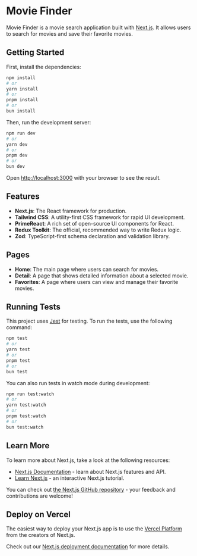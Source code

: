 # Movie Finder

Movie Finder is a movie search application built with [Next.js](https://nextjs.org). It allows users to search for movies and save their favorite movies.

## Getting Started

First, install the dependencies:

```bash
npm install
# or
yarn install
# or
pnpm install
# or
bun install
```

Then, run the development server:

```bash
npm run dev
# or
yarn dev
# or
pnpm dev
# or
bun dev
```

Open [http://localhost:3000](http://localhost:3000) with your browser to see the result.

## Features

-   **Next.js**: The React framework for production.
-   **Tailwind CSS**: A utility-first CSS framework for rapid UI development.
-   **PrimeReact**: A rich set of open-source UI components for React.
-   **Redux Toolkit**: The official, recommended way to write Redux logic.
-   **Zod**: TypeScript-first schema declaration and validation library.

## Pages

-   **Home**: The main page where users can search for movies.
-   **Detail**: A page that shows detailed information about a selected movie.
-   **Favorites**: A page where users can view and manage their favorite movies.

## Running Tests

This project uses [Jest](https://jestjs.io) for testing. To run the tests, use the following command:

```bash
npm test
# or
yarn test
# or
pnpm test
# or
bun test
```

You can also run tests in watch mode during development:

```bash
npm run test:watch
# or
yarn test:watch
# or
pnpm test:watch
# or
bun test:watch
```

## Learn More

To learn more about Next.js, take a look at the following resources:

-   [Next.js Documentation](https://nextjs.org/docs) - learn about Next.js features and API.
-   [Learn Next.js](https://nextjs.org/learn-pages-router) - an interactive Next.js tutorial.

You can check out [the Next.js GitHub repository](https://github.com/vercel/next.js) - your feedback and contributions are welcome!

## Deploy on Vercel

The easiest way to deploy your Next.js app is to use the [Vercel Platform](https://vercel.com/new?utm_medium=default-template&filter=next.js&utm_source=create-next-app&utm_campaign=create-next-app-readme) from the creators of Next.js.

Check out our [Next.js deployment documentation](https://nextjs.org/docs/pages/building-your-application/deploying) for more details.

